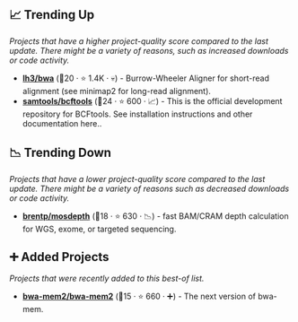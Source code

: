 ## 📈 Trending Up

_Projects that have a higher project-quality score compared to the last update. There might be a variety of reasons, such as increased downloads or code activity._

- <b><a href="https://github.com/lh3/bwa">lh3/bwa</a></b> (🥇20 ·  ⭐ 1.4K · 💀) - Burrow-Wheeler Aligner for short-read alignment (see minimap2 for long-read alignment).
- <b><a href="https://github.com/samtools/bcftools">samtools/bcftools</a></b> (🥇24 ·  ⭐ 600 · 📈) - This is the official development repository for BCFtools. See installation instructions and other documentation here..

## 📉 Trending Down

_Projects that have a lower project-quality score compared to the last update. There might be a variety of reasons such as decreased downloads or code activity._

- <b><a href="https://github.com/brentp/mosdepth">brentp/mosdepth</a></b> (🥉18 ·  ⭐ 630 · 📉) - fast BAM/CRAM depth calculation for WGS, exome, or targeted sequencing.

## ➕ Added Projects

_Projects that were recently added to this best-of list._

- <b><a href="https://github.com/bwa-mem2/bwa-mem2">bwa-mem2/bwa-mem2</a></b> (🥉15 ·  ⭐ 660 · ➕) - The next version of bwa-mem.


